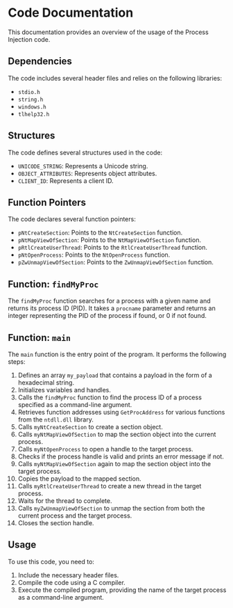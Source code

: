 # Code Documentation

This documentation provides an overview of the usage of the Process Injection code. 

## Dependencies
The code includes several header files and relies on the following libraries:
- `stdio.h`
- `string.h`
- `windows.h`
- `tlhelp32.h`

## Structures
The code defines several structures used in the code:
- `UNICODE_STRING`: Represents a Unicode string.
- `OBJECT_ATTRIBUTES`: Represents object attributes.
- `CLIENT_ID`: Represents a client ID.

## Function Pointers
The code declares several function pointers:
- `pNtCreateSection`: Points to the `NtCreateSection` function.
- `pNtMapViewOfSection`: Points to the `NtMapViewOfSection` function.
- `pRtlCreateUserThread`: Points to the `RtlCreateUserThread` function.
- `pNtOpenProcess`: Points to the `NtOpenProcess` function.
- `pZwUnmapViewOfSection`: Points to the `ZwUnmapViewOfSection` function.

## Function: `findMyProc`
The `findMyProc` function searches for a process with a given name and returns its process ID (PID). It takes a `procname` parameter and returns an integer representing the PID of the process if found, or 0 if not found.

## Function: `main`
The `main` function is the entry point of the program. It performs the following steps:
1. Defines an array `my_payload` that contains a payload in the form of a hexadecimal string.
2. Initializes variables and handles.
3. Calls the `findMyProc` function to find the process ID of a process specified as a command-line argument.
4. Retrieves function addresses using `GetProcAddress` for various functions from the `ntdll.dll` library.
5. Calls `myNtCreateSection` to create a section object.
6. Calls `myNtMapViewOfSection` to map the section object into the current process.
7. Calls `myNtOpenProcess` to open a handle to the target process.
8. Checks if the process handle is valid and prints an error message if not.
9. Calls `myNtMapViewOfSection` again to map the section object into the target process.
10. Copies the payload to the mapped section.
11. Calls `myRtlCreateUserThread` to create a new thread in the target process.
12. Waits for the thread to complete.
13. Calls `myZwUnmapViewOfSection` to unmap the section from both the current process and the target process.
14. Closes the section handle.

## Usage
To use this code, you need to:
1. Include the necessary header files.
2. Compile the code using a C compiler.
3. Execute the compiled program, providing the name of the target process as a command-line argument.